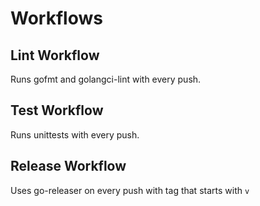 # Workflows

## Lint Workflow

Runs gofmt and golangci-lint with every push.

## Test Workflow

Runs unittests with every push.

## Release Workflow

Uses go-releaser on every push with tag that starts with `v`
